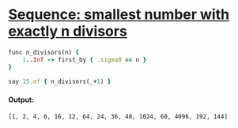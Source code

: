 [1]: https://rosettacode.org/wiki/Sequence:_smallest_number_with_exactly_n_divisors

# [Sequence: smallest number with exactly n divisors][1]

```ruby
func n_divisors(n) {
    1..Inf -> first_by { .sigma0 == n }
}
 
say 15.of { n_divisors(_+1) }
```

#### Output:
```
[1, 2, 4, 6, 16, 12, 64, 24, 36, 48, 1024, 60, 4096, 192, 144]
```
